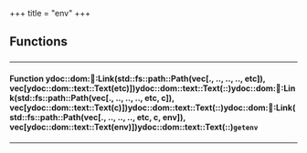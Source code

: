 +++
title = "env"
+++
## Functions

### 


_____________________
#### Function ydoc::dom::link::Link(std::fs::path::Path(vec[., .., .., .., etc]), vec[ydoc::dom::text::Text(etc)])ydoc::dom::text::Text(::)ydoc::dom::link::Link(std::fs::path::Path(vec[., .., .., .., etc, c]), vec[ydoc::dom::text::Text(c)])ydoc::dom::text::Text(::)ydoc::dom::link::Link(std::fs::path::Path(vec[., .., .., .., etc, c, env]), vec[ydoc::dom::text::Text(env)])ydoc::dom::text::Text(::)`getenv`
_____________________


